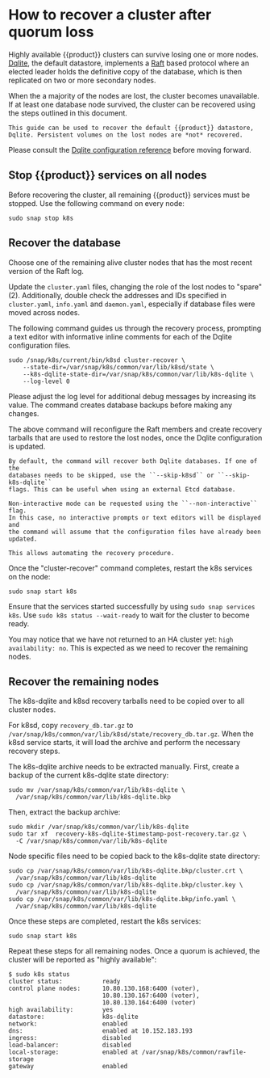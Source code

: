 # How to recover a cluster after quorum loss

Highly available {{product}} clusters can survive losing one or more
nodes. [Dqlite], the default datastore, implements a [Raft] based protocol
where an elected leader holds the definitive copy of the database, which is
then replicated on two or more secondary nodes.

When the a majority of the nodes are lost, the cluster becomes unavailable.
If at least one database node survived, the cluster can be recovered using the
steps outlined in this document.

```{note}
This guide can be used to recover the default {{product}} datastore,
Dqlite. Persistent volumes on the lost nodes are *not* recovered.
```

Please consult the [Dqlite configuration reference] before moving forward.

## Stop {{product}} services on all nodes

Before recovering the cluster, all remaining {{product}} services
must be stopped. Use the following command on every node:

```
sudo snap stop k8s
```

## Recover the database

Choose one of the remaining alive cluster nodes that has the most recent
version of the Raft log.

Update the ``cluster.yaml`` files, changing the role of the lost nodes to
"spare" (2). Additionally, double check the addresses and IDs specified in
``cluster.yaml``, ``info.yaml`` and ``daemon.yaml``, especially if database
files were moved across nodes.

The following command guides us through the recovery process, prompting a text
editor with informative inline comments for each of the Dqlite configuration
files.

```
sudo /snap/k8s/current/bin/k8sd cluster-recover \
    --state-dir=/var/snap/k8s/common/var/lib/k8sd/state \
    --k8s-dqlite-state-dir=/var/snap/k8s/common/var/lib/k8s-dqlite \
    --log-level 0
```

Please adjust the log level for additional debug messages by increasing its
value. The command creates database backups before making any changes.

The above command will reconfigure the Raft members and create recovery
tarballs that are used to restore the lost nodes, once the Dqlite
configuration is updated.

```{note}
By default, the command will recover both Dqlite databases. If one of the
databases needs to be skipped, use the ``--skip-k8sd`` or ``--skip-k8s-dqlite``
flags. This can be useful when using an external Etcd database.
```

```{note}
Non-interactive mode can be requested using the ``--non-interactive`` flag.
In this case, no interactive prompts or text editors will be displayed and
the command will assume that the configuration files have already been updated.

This allows automating the recovery procedure.
```

Once the "cluster-recover" command completes, restart the k8s services on the
node:

```
sudo snap start k8s
```

Ensure that the services started successfully by using
``sudo snap services k8s``. Use ``sudo k8s status --wait-ready`` to wait for the
cluster to become ready.

You may notice that we have not returned to an HA cluster yet:
``high availability: no``. This is expected as we need to recover
the remaining nodes.

## Recover the remaining nodes

The k8s-dqlite and k8sd recovery tarballs need to be copied over to all cluster
nodes.

For k8sd, copy ``recovery_db.tar.gz`` to
``/var/snap/k8s/common/var/lib/k8sd/state/recovery_db.tar.gz``. When the k8sd
service starts, it will load the archive and perform the necessary recovery
steps.

The k8s-dqlite archive needs to be extracted manually. First, create a backup
of the current k8s-dqlite state directory:

```
sudo mv /var/snap/k8s/common/var/lib/k8s-dqlite \
  /var/snap/k8s/common/var/lib/k8s-dqlite.bkp
```

Then, extract the backup archive:

```
sudo mkdir /var/snap/k8s/common/var/lib/k8s-dqlite
sudo tar xf  recovery-k8s-dqlite-$timestamp-post-recovery.tar.gz \
  -C /var/snap/k8s/common/var/lib/k8s-dqlite
```

Node specific files need to be copied back to the k8s-dqlite state directory:

```
sudo cp /var/snap/k8s/common/var/lib/k8s-dqlite.bkp/cluster.crt \
  /var/snap/k8s/common/var/lib/k8s-dqlite
sudo cp /var/snap/k8s/common/var/lib/k8s-dqlite.bkp/cluster.key \
  /var/snap/k8s/common/var/lib/k8s-dqlite
sudo cp /var/snap/k8s/common/var/lib/k8s-dqlite.bkp/info.yaml \
  /var/snap/k8s/common/var/lib/k8s-dqlite
```

Once these steps are completed, restart the k8s services:

```
sudo snap start k8s
```

Repeat these steps for all remaining nodes. Once a quorum is achieved,
the cluster will be reported as "highly available":

```
$ sudo k8s status
cluster status:           ready
control plane nodes:      10.80.130.168:6400 (voter),
                          10.80.130.167:6400 (voter),
                          10.80.130.164:6400 (voter)
high availability:        yes
datastore:                k8s-dqlite
network:                  enabled
dns:                      enabled at 10.152.183.193
ingress:                  disabled
load-balancer:            disabled
local-storage:            enabled at /var/snap/k8s/common/rawfile-storage
gateway                   enabled
```


<!-- LINKS -->
[Dqlite]: https://dqlite.io/
[Dqlite configuration reference]: ../reference/dqlite.md
[Raft]: https://raft.github.io/
